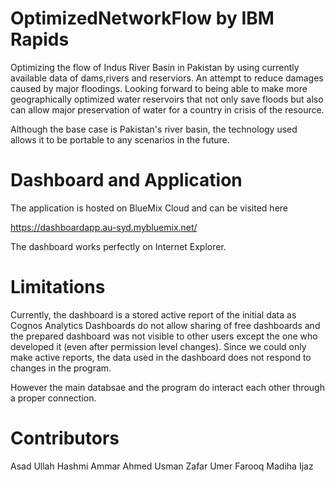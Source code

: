 # OptimizedNetworkFlow by IBM Rapids

Optimizing the flow of Indus River Basin in Pakistan by using currently available data of dams,rivers and reserviors. An attempt to reduce damages caused by major floodings. Looking forward to being able to make more geographically optimized water reservoirs that not only save floods but also can allow major preservation of water for a country in crisis of the resource.

Although the base case is Pakistan's river basin, the technology used allows it to be portable to any scenarios in the future.

# Dashboard and Application

The application is hosted on BlueMix Cloud and can be visited here

https://dashboardapp.au-syd.mybluemix.net/

The dashboard works perfectly on Internet Explorer.

# Limitations

Currently, the dashboard is a stored active report of the initial data as Cognos Analytics Dashboards do not allow sharing of free dashboards and the prepared dashboard was not visible to other users except the one who developed it (even after permission level changes). Since we could only make active reports, the data used in the dashboard does not respond to changes in the program. 

However the main databsae and the program do interact each other through a proper connection.

# Contributors

Asad Ullah Hashmi
Ammar Ahmed
Usman Zafar
Umer Farooq
Madiha Ijaz
